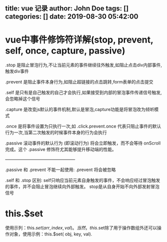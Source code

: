 title: vue 记录
author: John Doe
tags: []
categories: []
date: 2019-08-30 05:42:00
---


# vue中事件修饰符详解(stop, prevent, self, once, capture, passive)


.stop 是阻止冒泡行为,不让当前元素的事件继续往外触发,如阻止点击div内部事件,触发div事件

.prevent 是阻止事件本身行为,如阻止超链接的点击跳转,form表单的点击提交

.self 是只有是自己触发的自己才会执行,如果接受到内部的冒泡事件传递信号触发,会忽略掉这个信号

.capture 是改变js默认的事件机制,默认是冒泡,capture功能是将冒泡改为倾听模式

.once 是将事件设置为只执行一次,如 .click.prevent.once 代表只阻止事件的默认行为一次,当第二次触发的时候事件本身的行为会执行

.passive 滚动事件的默认行为 (即滚动行为) 将会立即触发，而不会等待 onScroll 完成。这个 .passive 修饰符尤其能够提升移动端的性能。

————————————————

.passive 和 .prevent 不能一起使用:
.prevent 将会被忽略

.self 和 .stop 区别:
self只响应当前元素自身触发的事件，不会响应经过冒泡触发的事件，并不会阻止冒泡继续向外部触发。
stop是从自身开始不向外部发射冒泡信号


#  this.$set
使用示列：this.$set(arr,  index,  val)。当然，this.$set除了用于操作数组外还可以操作对象，使用示例：this.$set( obj, key, val).


